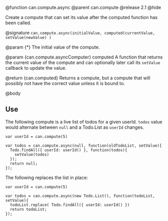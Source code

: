 @function can.compute.async
@parent can.compute
@release 2.1
@hide

Create a compute that can set its value after the computed function has been called.

@signature `can.compute.async(initialValue, computed(currentValue, setValue(newValue) )`

@param {*} The initial value of the compute.

@param {can.compute.asyncComputer} computed A function 
that returns the current value of the compute and can optionally later call 
its `setValue` callback to update the value.

@return {can.computed} Returns a compute, but a compute that will 
possibly not have the correct value unless it is bound to.

@body

## Use

The following compute is a live list of todos for a given 
userId. `todos` value would alternate between `null` and a Todo.List as `userId` changes.


    var userId = can.compute(5)
    
    var todos = can.compute.async(null, function(oldTodoList, setValue){
      Todo.findAll({ userId: userId() }, function(todos){
        setValue(todos)
      });
      return null;
    });


The following replaces the list in place:

    var userId = can.compute(5)
    
    var todos = can.compute.async(new Todo.List(), function(todoList, setValue){
      todoList.replace( Todo.findAll({ userId: userId() })
      return todoList;
    });
